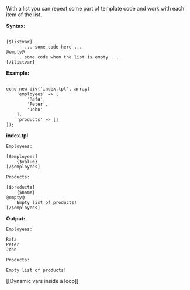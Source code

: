 With a list you can repeat some part of template code and work with each item of the list.

**Syntax:**

```

[$listvar]
	   ... some code here ... 
@empty@
   ... some code when the list is empty ...
[/$listvar]
```

**Example:**

```

echo new div('index.tpl', array(
	'employees' => [
		'Rafa',
		'Peter',
		'John'	
	],
	'products' => []
]);
```

**index.tpl**

```
Employees:
	
[$employees]
	{$value}
[/$employees]
	
Products:
	
[$products]
	{$name}
@empty@
    Empty list of products!
[/$employees]
```

**Output:**

```
Employees:
	
Rafa
Peter
John
	
Products:
	
Empty list of products!
```

[[Dynamic vars inside a loop]]
